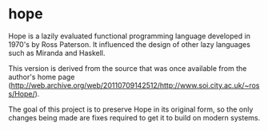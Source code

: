 hope
====

Hope is a lazily evaluated functional programming language developed in 1970's
by Ross Paterson. It influenced the design of other lazy languages such as 
Miranda and Haskell.

This version is derived from the source that was once available from the author's
home page (http://web.archive.org/web/20110709142512/http://www.soi.city.ac.uk/~ross/Hope/).

The goal of this project is to preserve Hope in its original form, so the only changes
being made are fixes required to get it to build on modern systems.
